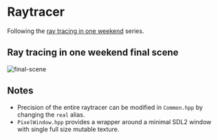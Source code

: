 # Raytracer
Following the [ray tracing in one weekend](https://raytracing.github.io/) series.

## Ray tracing in one weekend final scene
![final-scene](https://user-images.githubusercontent.com/11990706/100519597-eb707700-3190-11eb-93f2-ef0f69b7e7f8.png)

## Notes
- Precision of the entire raytracer can be modified in `Common.hpp` by changing the `real` alias.
- `PixelWindow.hpp` provides a wrapper around a minimal SDL2 window with single full size mutable texture.
